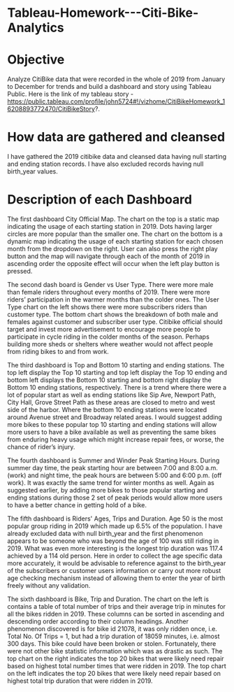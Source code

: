 # Tableau-Homework---Citi-Bike-Analytics
# Objective
Analyze CitiBike data that were recorded in the whole of 2019 from January to December for trends and build a dashboard and story using Tableau Public. Here is the link of my tableau story - https://public.tableau.com/profile/john5724#!/vizhome/CitiBikeHomework_16208893772470/CitiBikeStory?.

# How data are gathered and cleansed
I have gathered the 2019 citibike data and cleansed data having null starting and ending station records. I have also excluded records having null birth_year values.

# Description of each Dashboard
The first dashboard City Official Map. The chart on the top is a static map indicating the usage of each starting station in 2019. Dots having larger circles are more popular than the smaller one. The chart on the bottom is a dynamic map indicating the usage of each starting station for each chosen month from the dropdown on the right. User can also press the right play button and the map will navigate through each of the month of 2019 in ascending order the opposite effect will occur when the left play button is pressed. 

The second dash board is Gender vs User Type. There were more male than female riders throughout every months of 2019. There were more riders’ participation in the warmer months than the colder ones. The User Type chart on the left shows there were more subscribers riders than customer type. The bottom chart shows the breakdown of both male and females against customer and subscriber user type. Citibike official should target and invest more advertisement to encourage more people to participate in cycle riding in the colder months of the season. Perhaps building more sheds or shelters where weather would not affect people from riding bikes to and from work.

The third dashboard is Top and Bottom 10 starting and ending stations. The top left display the Top 10 starting and top left display the Top 10 ending and bottom left displays the Bottom 10 starting and bottom right display the Bottom 10 ending stations, respectively. There is a trend where there were a lot of popular start as well as ending stations like Sip Ave, Newport Path, City Hall, Grove Street Path as these areas are closed to metro and west side of the harbor. Where the bottom 10 ending stations were located around Avenue street and Broadway related areas. I would suggest adding more bikes to these popular top 10 starting and ending stations will allow more users to have a bike available as well as preventing the same bikes from enduring heavy usage which might increase repair fees, or worse, the chance of rider’s injury.

The fourth dashboard is Summer and Winder Peak Starting Hours. During summer day time, the peak starting hour are between 7:00 and 8:00 a.m. (work) and night time, the peak hours are between 5:00 and 6:00 p.m. (off work). It was exactly the same trend for winter months as well. Again as suggested earlier, by adding more bikes to those popular starting and ending stations during those 2 set of peak periods would allow more users to have a better chance in getting hold of a bike.

The fifth dashboard is Riders' Ages, Trips and Duration. Age 50 is the most popular group riding in 2019 which made up 6.5% of the population. I have already excluded data with null birth_year and the first phenomenon appears to be someone who was beyond the age of 100 was still riding in 2019. What was even more interesting is the longest trip duration was 117.4 achieved by a 114 old person. Here in order to collect the age specific data more accurately, it would be advisable to reference against to the birth_year of the subscribers or customer users information or carry out more robust age checking mechanism instead of allowing them to enter the year of birth freely without any validation.
 
The sixth dashboard is Bike, Trip and Duration. The chart on the left is contains a table of total number of trips and their average trip in minutes for all the bikes ridden in 2019. These columns can be sorted in ascending and descending order according to their column headings. Another phenomenon discovered is for bike id 21078, it was only ridden once, i.e. Total No. Of Trips = 1, but had a trip duration of 18059 minutes, i.e. almost 300 days. This bike could have been broken or stolen. Fortunately, there were not other bike statistic information which was as drastic as such. The top chart on the right indicates the top 20 bikes that were likely need repair based on highest total number times that were ridden in 2019. The top chart on the left indicates the top 20 bikes that were likely need repair based on highest total trip duration that were ridden in 2019.
